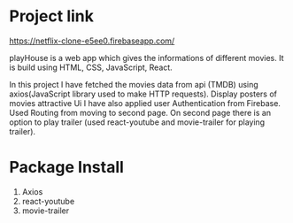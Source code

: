 # Project link 
https://netflix-clone-e5ee0.firebaseapp.com/

playHouse is a web app which gives the informations of different movies. It is build using HTML, CSS, JavaScript, React.

In this project I have fetched the movies data from api (TMDB) using axios(JavaScript library used to make HTTP requests).
Display posters of movies attractive Ui
I have also applied user Authentication from Firebase.
Used Routing from moving to second page.
On second page there is an option to play trailer (used react-youtube and movie-trailer for playing trailer).

# Package Install
1. Axios
2. react-youtube
3. movie-trailer
